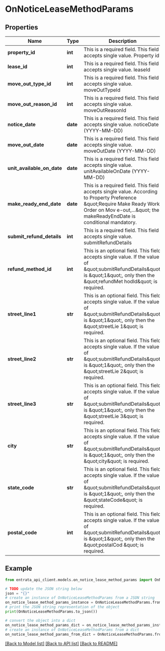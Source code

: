 # OnNoticeLeaseMethodParams


## Properties

Name | Type | Description | Notes
------------ | ------------- | ------------- | -------------
**property_id** | **int** | This is a required field. This field accepts single value. Property id | 
**lease_id** | **int** | This is a required field. This field accepts single value. leaseId | 
**move_out_type_id** | **int** | This is a required field. This field accepts single value. moveOutTypeId | 
**move_out_reason_id** | **int** | This is a required field. This field accepts single value. moveOutReasonId | 
**notice_date** | **date** | This is a required field. This field accepts single value. noticeDate (YYYY-MM-DD) | [optional] 
**move_out_date** | **date** | This is a required field. This field accepts single value. moveOutDate (YYYY-MM-DD) | 
**unit_available_on_date** | **date** | This is a required field. This field accepts single value. unitAvailableOnDate (YYYY-MM-DD) | 
**make_ready_end_date** | **date** | This is a required field. This field accepts single value. According to Property Preference \&quot;Require Make Ready Work Order on Mov e-out,...\&quot; the makeReadyEndDate is conditional mandatory. | 
**submit_refund_details** | **int** | This is a required field. This field accepts single value. submitRefundDetails | 
**refund_method_id** | **int** | This is an optional field. This field accepts single value. If the value of \&quot;submitRefundDetails\&quot; is \&quot;1\&quot;, only then the \&quot;refundMet hodId\&quot; is required. | [optional] 
**street_line1** | **str** | This is an optional field. This field accepts single value. If the value of \&quot;submitRefundDetails\&quot; is \&quot;1\&quot;, only then the \&quot;streetLie 1\&quot; is required. | [optional] 
**street_line2** | **str** | This is an optional field. This field accepts single value. If the value of \&quot;submitRefundDetails\&quot; is \&quot;1\&quot;, only then the \&quot;streetLie 2\&quot; is required. | [optional] 
**street_line3** | **str** | This is an optional field. This field accepts single value. If the value of \&quot;submitRefundDetails\&quot; is \&quot;1\&quot;, only then the \&quot;streetLie 3\&quot; is required. | [optional] 
**city** | **str** | This is an optional field. This field accepts single value. If the value of \&quot;submitRefundDetails\&quot; is \&quot;1\&quot;, only then the \&quot;city\&quot; is required. | [optional] 
**state_code** | **str** | This is an optional field. This field accepts single value. If the value of \&quot;submitRefundDetails\&quot; is \&quot;1\&quot;, only then the \&quot;stateCode\&quot; is required. | [optional] 
**postal_code** | **int** | This is an optional field. This field accepts single value. If the value of \&quot;submitRefundDetails\&quot; is \&quot;1\&quot;, only then the \&quot;postalCod \&quot; is required. | [optional] 

## Example

```python
from entrata_api_client.models.on_notice_lease_method_params import OnNoticeLeaseMethodParams

# TODO update the JSON string below
json = "{}"
# create an instance of OnNoticeLeaseMethodParams from a JSON string
on_notice_lease_method_params_instance = OnNoticeLeaseMethodParams.from_json(json)
# print the JSON string representation of the object
print(OnNoticeLeaseMethodParams.to_json())

# convert the object into a dict
on_notice_lease_method_params_dict = on_notice_lease_method_params_instance.to_dict()
# create an instance of OnNoticeLeaseMethodParams from a dict
on_notice_lease_method_params_from_dict = OnNoticeLeaseMethodParams.from_dict(on_notice_lease_method_params_dict)
```
[[Back to Model list]](../README.md#documentation-for-models) [[Back to API list]](../README.md#documentation-for-api-endpoints) [[Back to README]](../README.md)


